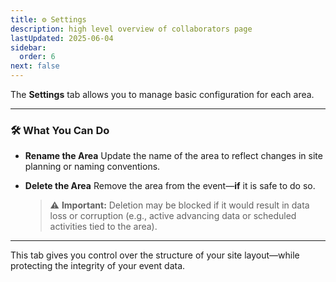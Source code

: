 ```yaml
---
title: ⚙️ Settings
description: high level overview of collaborators page
lastUpdated: 2025-06-04
sidebar:
  order: 6
next: false
---
```


The **Settings** tab allows you to manage basic configuration for each area.

---

### 🛠 What You Can Do

- **Rename the Area**
  Update the name of the area to reflect changes in site planning or naming conventions.

- **Delete the Area**
  Remove the area from the event—**if** it is safe to do so.

  > ⚠️ **Important:** Deletion may be blocked if it would result in data loss or corruption (e.g., active advancing data or scheduled activities tied to the area).

---

This tab gives you control over the structure of your site layout—while protecting the integrity of your event data.
